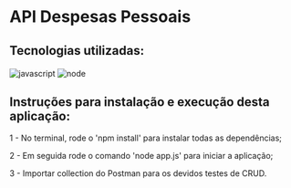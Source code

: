 <h1>API Despesas Pessoais</h1>

<h2>Tecnologias utilizadas:</h2>

<div style="display: inline">
  <img align="center" alt="javascript" src="https://img.shields.io/badge/javascript-f7e01d?style=for-the-badge&logo=javascript&logoColor=black" />
  <img align="center" alt="node" src="https://img.shields.io/badge/node-white?style=for-the-badge&logo=nodedotjs&logoColor=75ac60" />
</div><br/>
<div>
  <h2>Instruções para instalação e execução desta aplicação:</h2>
  <p>1 - No terminal, rode o 'npm install' para instalar todas as dependências;</p>
  <p>2 - Em seguida rode o comando 'node app.js' para iniciar a aplicação;</p>
  <p>3 - Importar collection do Postman para os devidos testes de CRUD.</p>
</div>